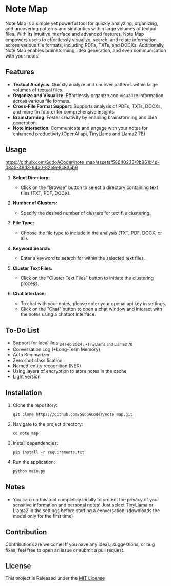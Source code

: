 # Note Map

Note Map is a simple yet powerful tool for quickly analyzing, organizing, and uncovering patterns and similarities within large volumes of textual files. With its intuitive interface and advanced features, Note Map empowers users to effortlessly visualize, search, and relate information across various file formats, including PDFs, TXTs, and DOCXs. Additionally, Note Map enables brainstorming, idea generation, and even communication with your notes!

## Features

- **Textual Analysis**: Quickly analyze and uncover patterns within large volumes of textual files.
- **Organize and Visualize**: Effortlessly organize and visualize information across various file formats.
- **Cross-File Format Support**: Supports analysis of PDFs, TXTs, DOCXs, and more (in future) for comprehensive insights.
- **Brainstorming**: Foster creativity by enabling brainstorming and idea generation.
- **Note Interaction**: Communicate and engage with your notes for enhanced productivity.(OpenAI api, TinyLlama and Llama2 7B)

## Usage

https://github.com/SudoACoder/note_map/assets/58640233/8b961b4d-0845-49d3-94a0-82e9e8c835b9

1. **Select Directory:**
   - Click on the "Browse" button to select a directory containing text files (TXT, PDF, DOCX).

2. **Number of Clusters:**
   - Specify the desired number of clusters for text file clustering.

3. **File Type:**
   - Choose the file type to include in the analysis (TXT, PDF, DOCX, or all).

4. **Keyword Search:**
   - Enter a keyword to search for within the selected text files.

5. **Cluster Text Files:**
   - Click on the "Cluster Text Files" button to initiate the clustering process.

6. **Chat Interface:**
   - To chat with your notes, please enter your openai api key in settings.
   - Click on the "Chat" button to open a chat window and interact with the notes using a chatbot interface.

## To-Do List
- ~~Support for local llms~~ <sub>24 Feb 2024 : +TinyLlama and Llama2 7B</sub>
- Conversation Log (+Long-Term Memory)
- Auto Summarizer
- Zero shot classification
- Named-entity recognition (NER)
- Using layers of encryption to store notes in the cache
- Light version
  
## Installation

1. Clone the repository:

   ```
   git clone https://github.com/SudoACoder/note_map.git
   ```

2. Navigate to the project directory:

   ```
   cd note_map
   ```

3. Install dependencies:

   ```
   pip install -r requirements.txt
   ```

4. Run the application:

   ```
   python main.py
   ```
   
## Notes

- You can run this tool completely locally to protect the privacy of your sensitive information and personal notes! Just select TinyLlama or Llama2 in the settings before starting a conversation! (downloads the model only for the first time)

## Contribution

Contributions are welcome! If you have any ideas, suggestions, or bug fixes, feel free to open an issue or submit a pull request.

## License

This project is Released under the [MIT License](https://opensource.org/licenses/MIT)

